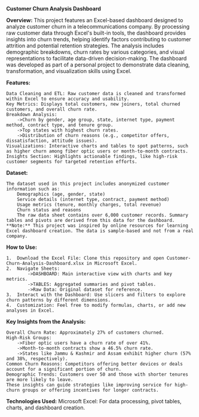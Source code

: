 **Customer Churn Analysis Dashboard**

**Overview:**
This project features an Excel-based dashboard designed to analyze customer churn in a telecommunications company. By processing raw customer data through Excel's built-in tools, the dashboard provides insights into churn trends, helping identify factors contributing to customer attrition and potential retention strategies. The analysis includes demographic breakdowns, churn rates by various categories, and visual representations to facilitate data-driven decision-making.
                                                                The dashboard was developed as part of a personal project to demonstrate data cleaning, transformation, and visualization skills using Excel.
	
**Features:**

    Data Cleaning and ETL: Raw customer data is cleaned and transformed within Excel to ensure accuracy and usability. 
	Key Metrics: Displays total customers, new joiners, total churned customers, and overall churn rate.
    Breakdown Analysis: 
		->Churn by gender, age group, state, internet type, payment method, contract type, and tenure group.
        ->Top states with highest churn rates.
        ->Distribution of churn reasons (e.g., competitor offers, dissatisfaction, attitude issues).
    Visualizations: Interactive charts and tables to spot patterns, such as higher churn among fiber optic users or month-to-month contracts.
    Insights Section: Highlights actionable findings, like high-risk customer segments for targeted retention efforts.
			
**Dataset:**

	The dataset used in this project includes anonymized customer information such as:
	    Demographics (age, gender, state)
	    Service details (internet type, contract, payment method)
	    Usage metrics (tenure, monthly charges, total revenue)
	    Churn status and reasons
        The raw data sheet contains over 6,000 customer records. Summary tables and pivots are derived from this data for the dashboard.  
	**Note:** This project was inspired by online resources for learning Excel dashboard creation. The data is sample-based and not from a real company.

**How to Use:**

	1.	Download the Excel File: Clone this repository and open Customer-Churn-Analysis-Dashboard.xlsx in Microsoft Excel.
    2.	Navigate Sheets:
        	->DASHBOARD: Main interactive view with charts and key metrics.
    	    ->TABLES: Aggregated summaries and pivot tables.
    	    ->Raw Data: Original dataset for reference.
    3.	Interact with the Dashboard: Use slicers and filters to explore churn patterns by different dimensions.
    4.	Customization: Feel free to modify formulas, charts, or add new analyses in Excel.

**Key Insights from the Analysis:**

 	Overall Churn Rate: Approximately 27% of customers churned.
	High-Risk Groups:
    	->Fiber optic users have a churn rate of over 41%.
	    ->Month-to-month contracts show a 46.5% churn rate.
	    ->States like Jammu & Kashmir and Assam exhibit higher churn (57% and 38%, respectively).
    Common Churn Reasons: Competitors offering better devices or deals account for a significant portion of churn.
	Demographic Trends: Customers over 50 and those with shorter tenures are more likely to leave.
    These insights can guide strategies like improving service for high-churn groups or offering incentives for longer contracts.

**Technologies Used:**
    Microsoft Excel: For data processing, pivot tables, charts, and dashboard creation. 
